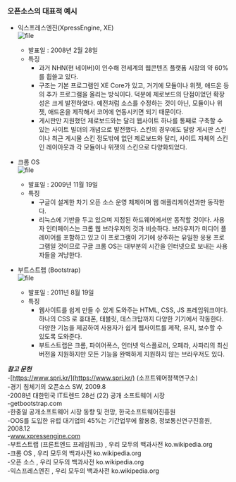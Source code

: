 ### **오픈소스의 대표적 예시**

* 익스프레스엔진\(XpressEngine, XE\)  
  ![](https://resources.codeonweb.com/bucket/cached/d1/86/d18667f522eeb26d22895729ad3dbb5c.png "file")

  * 발표일 : 2008년 2월 28일
  * 특징
    * 과거 NHN\(현 네이버\)이 인수해 전세계의 웹콘텐츠 플랫폼 시장의 약 60%를 휩쓸고 있다.
    * 구조는 기본 프로그램인 XE Core가 있고, 거기에 모듈이나 위젯, 애드온 등의 추가 프로그램을 올리는 방식이다. 덕분에 제로보드의 단점이었던 확장성은 크게 발전하였다. 예전처럼 소스를 수정하는 것이 아닌, 모듈이나 위젯, 애드온을 제작해서 코어에 연동시키면 되기 때문이다.
    * 게시판만 지원했던 제로보드와는 달리 웹사이트 하나를 통째로 구축할 수 있는 사이트 빌더의 개념으로 발전했다. 스킨의 경우에도 달랑 게시판 스킨이나 최근 게시물 스킨 정도밖에 없던 제로보드와 달리, 사이트 자체의 스킨인 레이아웃과 각 모듈이나 위젯의 스킨으로 다양화되었다.

* 크롬 OS  
  ![](https://resources.codeonweb.com/bucket/cached/c5/b4/c5b4dd43f2f117fa12a18a296467a9c3.png "file")

  * 발표일 : 2009년 11월 19일
  * 특징
    * 구글이 설계한 차기 오픈 소스 운영 체제이며 웹 애플리케이션과만 동작한다.
    * 리눅스에 기반을 두고 있으며 지정된 하드웨어에서만 동작할 것이다. 사용자 인터페이스는 크롬 웹 브라우저의 것과 비슷하다. 브라우저가 미디어 플레이어를 포함하고 있고 이 프로그램이 기기에 상주하는 유일한 응용 프로그램일 것이므로 구글 크롬 OS는 대부분의 시간을 인터넷으로 보내는 사용자들을 겨냥한다.

* 부트스트랩 \(Bootstrap\)  
  ![](https://resources.codeonweb.com/bucket/cached/7f/7c/7f7ca4ffba6ea67b6208566e106288fc.png "file")

  * 발표일 : 2011년 8월 19일
  * 특징
    * 웹사이트를 쉽게 만들 수 있게 도와주는 HTML, CSS, JS 프레임워크이다. 하나의 CSS 로 휴대폰, 태블릿, 데스크탑까지 다양한 기기에서 작동한다. 다양한 기능을 제공하여 사용자가 쉽게 웹사이트를 제작, 유지, 보수할 수 있도록 도와준다.
    * 부트스트랩은 크롬, 파이어폭스, 인터넷 익스플로러, 오페라, 사파리의 최신 버전을 지원하지만 모든 기능을 완벽하게 지원하지 않는 브라우저도 있다.

_**참고 문헌**_  
-[https://www.spri.kr/](https://www.spri.kr/) \(소프트웨어정책연구소\)  
-경기 침체기의 오픈소스 SW, 2009.8  
-2008년 대한민국 IT트렌드 28선 \(22\) 공개 소프트웨어 시장  
-getbootstrap.com  
-한중일 공개소프트웨어 시장 동향 및 전망, 한국소프트웨어진흥원  
-OOS를 도입한 유럽 대기업의 45%는 기간업무에 활용중, 정보통신연구진흥원, 2008.12  
-www.xpressengine.com  
-부트스트랩 \(프론트엔드 프레임워크\) , 우리 모두의 백과사전 ko.wikipedia.org  
-크롬 OS , 우리 모두의 백과사전 ko.wikipedia.org  
-오픈 소스 , 우리 모두의 백과사전 ko.wikipedia.org  
-익스프레스엔진 , 우리 모두의 백과사전 ko.wikipedia.org

